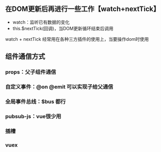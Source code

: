 ## 在DOM更新后再进行一些工作【watch+nextTick】
* watch：监听已有数据的变化
* this.$nextTick(回调)，当DOM更新循环结束后调用

watch + nextTick 经常用在各种三方插件的使用上，当要操作dom时使用

## 组件通信方式
### props：父子组件通信
### 自定义事件：@on @emit 可以实现子给父通信
### 全局事件总线：$bus 都行
### pubsub-js：vue很少用
### 插槽
### vuex